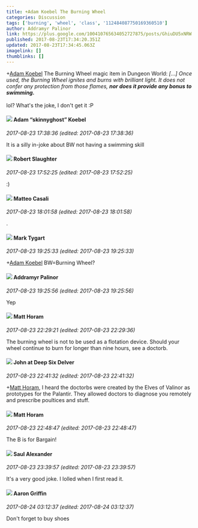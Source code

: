 ```yaml
---
title: +Adam Koebel The Burning Wheel
categories: Discussion
tags: ['burning', 'wheel', 'class', '112484087750169360510']
author: Addramyr Palinor
link: https://plus.google.com/100410765634052727875/posts/GhiuDU5xNRW
published: 2017-08-23T17:34:20.351Z
updated: 2017-08-23T17:34:45.063Z
imagelink: []
thumblinks: []
---
```


<span class="proflinkWrapper"><span class="proflinkPrefix">+</span><a class="proflink" href="https://plus.google.com/112484087750169360510" oid="112484087750169360510">Adam Koebel</a></span>  The Burning Wheel magic item in Dungeon World: <i>[...] Once used, the Burning Wheel ignites and burns with brilliant light. It does not confer any protection from those flames, </i><b><i>nor does it provide any bonus to swimming.</i></b><br /><br />lol? What&#39;s the joke, I don&#39;t get it :P
<div id='comment z12wutc5zpiktvw2x22uyt2agumhtdh34'>
  <h4><img src='{{site.baseurl}}//images/avatars/112484087750169360510_photo.jpg'> Adam “skinnyghost” Koebel</h4>
      <p><cite>2017-08-23 17:38:36 (edited: 2017-08-23 17:38:36)</cite></p>
        <p>It is a silly in-joke about BW not having a swimming skill</p>
</div>
        

<div id='comment z12wutc5zpiktvw2x22uyt2agumhtdh34'>
  <h4><img src='{{site.baseurl}}//images/avatars/106502497268683547167_photo.jpg'> Robert Slaughter</h4>
      <p><cite>2017-08-23 17:52:25 (edited: 2017-08-23 17:52:25)</cite></p>
        <p>:)</p>
</div>
        

<div id='comment z12wutc5zpiktvw2x22uyt2agumhtdh34'>
  <h4><img src='{{site.baseurl}}//images/avatars/108871211964311576918_photo.jpg'> Matteo Casali</h4>
      <p><cite>2017-08-23 18:01:58 (edited: 2017-08-23 18:01:58)</cite></p>
        <p>.</p>
</div>
        

<div id='comment z12wutc5zpiktvw2x22uyt2agumhtdh34'>
  <h4><img src='{{site.baseurl}}//images/avatars/118088719859349999400_photo.jpg'> Mark Tygart</h4>
      <p><cite>2017-08-23 19:25:33 (edited: 2017-08-23 19:25:33)</cite></p>
        <p><span class="proflinkWrapper"><span class="proflinkPrefix">+</span><a class="proflink" href="https://plus.google.com/112484087750169360510" oid="112484087750169360510">Adam Koebel</a></span>  BW=Burning Wheel?</p>
</div>
        

<div id='comment z12wutc5zpiktvw2x22uyt2agumhtdh34'>
  <h4><img src='{{site.baseurl}}//images/avatars/100410765634052727875_photo.jpg'> Addramyr Palinor</h4>
      <p><cite>2017-08-23 19:25:56 (edited: 2017-08-23 19:25:56)</cite></p>
        <p>Yep</p>
</div>
        

<div id='comment z12wutc5zpiktvw2x22uyt2agumhtdh34'>
  <h4><img src='{{site.baseurl}}//images/avatars/105472060898626050077_photo.jpg'> Matt Horam</h4>
      <p><cite>2017-08-23 22:29:21 (edited: 2017-08-23 22:29:36)</cite></p>
        <p>The burning wheel is not to be used as a flotation device. Should your wheel continue to burn for longer than nine hours, see a doctorb.</p>
</div>
        

<div id='comment z12wutc5zpiktvw2x22uyt2agumhtdh34'>
  <h4><img src='{{site.baseurl}}//images/avatars/104675236432730777219_photo.jpg'> John at Deep Six Delver</h4>
      <p><cite>2017-08-23 22:41:32 (edited: 2017-08-23 22:41:32)</cite></p>
        <p><span class="proflinkWrapper"><span class="proflinkPrefix">+</span><a class="proflink" href="https://plus.google.com/105472060898626050077" oid="105472060898626050077">Matt Horam</a></span>, I heard the doctorbs were created by the Elves of Valinor as prototypes for the Palantir. They allowed doctors to diagnose you remotely and prescribe poultices and stuff.</p>
</div>
        

<div id='comment z12wutc5zpiktvw2x22uyt2agumhtdh34'>
  <h4><img src='{{site.baseurl}}//images/avatars/105472060898626050077_photo.jpg'> Matt Horam</h4>
      <p><cite>2017-08-23 22:48:47 (edited: 2017-08-23 22:48:47)</cite></p>
        <p>The B is for Bargain!</p>
</div>
        

<div id='comment z12wutc5zpiktvw2x22uyt2agumhtdh34'>
  <h4><img src='{{site.baseurl}}//images/avatars/107134982291211258183_photo.jpg'> Saul Alexander</h4>
      <p><cite>2017-08-23 23:39:57 (edited: 2017-08-23 23:39:57)</cite></p>
        <p>It&#39;s a very good joke. I lolled when I  first read it.</p>
</div>
        

<div id='comment z12wutc5zpiktvw2x22uyt2agumhtdh34'>
  <h4><img src='{{site.baseurl}}//images/avatars/103667855585775066713_photo.jpg'> Aaron Griffin</h4>
      <p><cite>2017-08-24 03:12:37 (edited: 2017-08-24 03:12:37)</cite></p>
        <p>Don&#39;t forget to buy shoes</p>
</div>
        